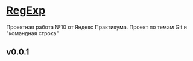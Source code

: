 #  [RegExp](https://kventista.github.io/)

Проектная работа №10 от Яндекс Практикума. Проект по темам Git и "командная строка"

## v0.0.1


